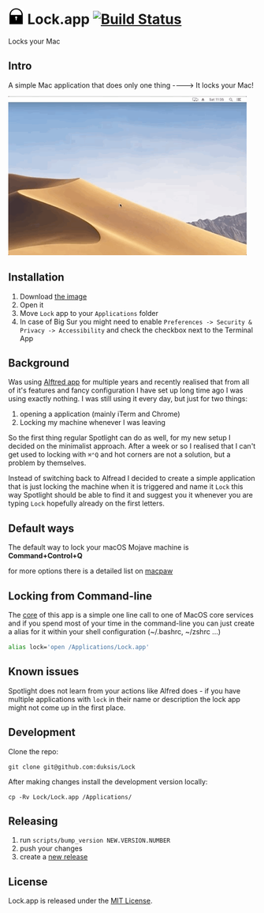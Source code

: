 # ![logo](./assets/lock.iconset/icon_32x32.png) Lock.app [![Build Status](https://github.com/duksis/Lock/actions/workflows/test.yml/badge.svg)](https://github.com/duksis/Lock/actions/workflows/test.yml)

Locks your Mac


## Intro

A simple Mac application that does only one thing
----> It locks your Mac!

![lock through spotlight](./assets/lock_in_action_small.gif)


## Installation

1. Download [the image](https://github.com/duksis/Lock/releases/download/v1.1.0/lock.dmg)
2. Open it
3. Move `Lock` app to your `Applications` folder
4. In case of Big Sur you might need to enable `Preferences -> Security & Privacy -> Accessibility` and check the checkbox next to the Terminal App


## Background

Was using [Alftred app](https://www.alfredapp.com) for multiple years and recently realised that
from all of it's features and fancy configuration I have set up long time ago I was using exactly
nothing. I was still using it every day, but just for two things:
1. opening a application (mainly iTerm and Chrome)
2. Locking my machine whenever I was leaving

So the first thing regular Spotlight can do as well, for my new setup I decided on the minimalist
approach. After a week or so I realised that I can't get used to locking with `⌘⌃Q` and hot corners
are not a solution, but a problem by themselves.

Instead of switching back to Alfread I decided to create a simple application that is just locking
the machine when it is triggered and name it `Lock` this way Spotlight should be able to find
it and suggest you it whenever you are typing `Lock` hopefully already on the first letters.


## Default ways

The default way to lock your macOS Mojave machine is **Command+Control+Q**

for more options there is a detailed list on [macpaw](https://macpaw.com/how-to/lock-mac-screen)


## Locking from Command-line

The [core](./Lock.app/Contents/MacOS/main.command) of this app is a simple one line call to one of MacOS core services
and if you spend most of your time in the command-line you can just create a alias for it
within your shell configuration (~/.bashrc, ~/zshrc ...)

```sh
alias lock='open /Applications/Lock.app'
```


## Known issues

Spotlight does not learn from your actions like Alfred does - if you have multiple applications
with `lock` in their name or description the lock app might not come up in the first place.


## Development

Clone the repo:
```
git clone git@github.com:duksis/Lock
```

After making changes install the development version locally:
```
cp -Rv Lock/Lock.app /Applications/
```


## Releasing

1. run `scripts/bump_version NEW.VERSION.NUMBER`
2. push your changes
3. create a [new release](https://github.com/duksis/Lock/releases/new)


## License
Lock.app is released under the [MIT License](./LICENSE).
